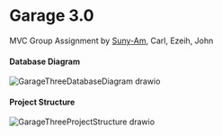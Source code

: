 # Garage 3.0
MVC Group Assignment by [Suny-Am](https://github.com/suny-am/), Carl, Ezeih, John

#### Database Diagram
![GarageThreeDatabaseDiagram drawio](https://github.com/johnkallstrom/GarageThree/assets/54977209/a9ae1baa-181d-42a6-8c31-725096f8bcbd)


#### Project Structure
![GarageThreeProjectStructure drawio](https://github.com/johnkallstrom/GarageThree/assets/54977209/50b5dedb-6608-453a-9bb6-4ecd0cc3de48)
